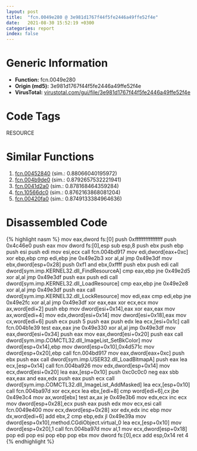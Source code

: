 ```yaml
---
layout: post
title:  "fcn.0049e280 @ 3e981d1767f44f5fe2446a49ffe52f4e"
date:   2021-08-30 15:52:19 +0300
categories: report
index: false
---
```


# Generic Information
- **Function:** fcn.0049e280
- **Origin (md5):** 3e981d1767f44f5fe2446a49ffe52f4e
- **VirusTotal:** [virustotal.com/gui/file/3e981d1767f44f5fe2446a49ffe52f4e][virustotal_ref]

# Code Tags
<span class="tag" id="RESOURCE">RESOURCE</span>


# Similar Functions

1. [fcn.00452840][similar_1_ref] (sim.: 0.88066040195972)
2. [fcn.004b9de0][similar_2_ref] (sim.: 0.8792657532221941)
3. [fcn.0041d2a0][similar_3_ref] (sim.: 0.878168464359284)
4. [fcn.10566dc0][similar_4_ref] (sim.: 0.8762163868081204)
5. [fcn.00420fa0][similar_5_ref] (sim.: 0.8749133384964636)


# Disassembled Code

{% highlight nasm %}
mov eax,dword fs:[0]
push 0xffffffffffffffff
push 0x4c46e0
push eax
mov dword fs:[0],esp
sub esp,8
push ebx
push ebp
push esi
push edi
mov esi,ecx
call fcn.004bd917
mov edi,dword[eax+0xc]
xor ebp,ebp
cmp edi,ebp
jne 0x49e2b3
xor al,al
jmp 0x49e3df
mov ebx,dword[esp+0x28]
push 0xf1
and ebx,0xffff
push ebx
push edi
call dword[sym.imp.KERNEL32.dll_FindResourceA]
cmp eax,ebp
jne 0x49e2d5
xor al,al
jmp 0x49e3df
push eax
push edi
call dword[sym.imp.KERNEL32.dll_LoadResource]
cmp eax,ebp
jne 0x49e2e8
xor al,al
jmp 0x49e3df
push eax
call dword[sym.imp.KERNEL32.dll_LockResource]
mov edi,eax
cmp edi,ebp
jne 0x49e2fc
xor al,al
jmp 0x49e3df
xor eax,eax
xor ecx,ecx
mov ax,word[edi+2]
push ebp
mov dword[esi+0x14],eax
xor eax,eax
mov ax,word[edi+4]
mov edx,dword[esi+0x14]
mov dword[esi+0x18],eax
mov cx,word[edi+6]
push ecx
push 5
push eax
push edx
lea ecx,[esi+0x1c]
call fcn.004b1e39
test eax,eax
jne 0x49e330
xor al,al
jmp 0x49e3df
mov eax,dword[esi+0x34]
push eax
mov eax,dword[esi+0x20]
push eax
call dword[sym.imp.COMCTL32.dll_ImageList_SetBkColor]
mov dword[esp+0x14],ebp
mov dword[esp+0x10],0x4d571c
mov dword[esp+0x20],ebp
call fcn.004bd917
mov eax,dword[eax+0xc]
push ebx
push eax
call dword[sym.imp.USER32.dll_LoadBitmapA]
push eax
lea ecx,[esp+0x14]
call fcn.004ba926
mov edx,dword[esp+0x14]
mov ecx,dword[esi+0x20]
lea eax,[esp+0x10]
push 0xc0c0c0
neg eax
sbb eax,eax
and eax,edx
push eax
push ecx
call dword[sym.imp.COMCTL32.dll_ImageList_AddMasked]
lea ecx,[esp+0x10]
call fcn.004ba97d
xor ecx,ecx
lea ebx,[edi+8]
cmp word[edi+6],cx
jbe 0x49e3c4
mov ax,word[ebx]
test ax,ax
je 0x49e3b6
mov edx,ecx
inc ecx
mov dword[esp+0x28],ecx
push eax
push edx
mov ecx,esi
call fcn.0049e400
mov ecx,dword[esp+0x28]
xor edx,edx
inc ebp
mov dx,word[edi+6]
add ebx,2
cmp ebp,edx
jl 0x49e39a
mov dword[esp+0x10],method.CGdiObject.virtual_0
lea ecx,[esp+0x10]
mov dword[esp+0x20],1
call fcn.004ba97d
mov al,1
mov ecx,dword[esp+0x18]
pop edi
pop esi
pop ebp
pop ebx
mov dword fs:[0],ecx
add esp,0x14
ret 4
{% endhighlight %}


[similar_1_ref]: /report/fcn.00452840@a4175bd1311845689d3bca41d1d095ff
[similar_2_ref]: /report/fcn.004b9de0@1160595edb203a63cb2ca3ce2ff04f47
[similar_3_ref]: /report/fcn.0041d2a0@be7fba7cc724acf4ae2900d99e0fc9c3
[similar_4_ref]: /report/fcn.10566dc0@2585b133c2e70968905cce13b1fc2654
[similar_5_ref]: /report/fcn.00420fa0@be7fba7cc724acf4ae2900d99e0fc9c3
[virustotal_ref]: https://www.virustotal.com/gui/file/3e981d1767f44f5fe2446a49ffe52f4e